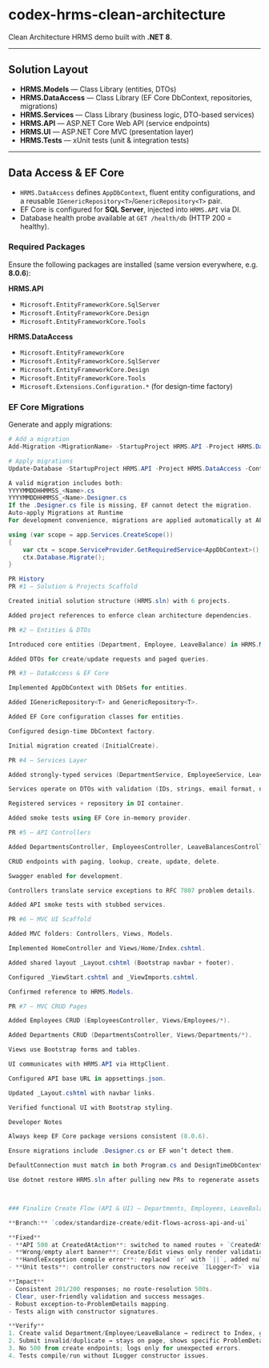 # codex-hrms-clean-architecture

Clean Architecture HRMS demo built with **.NET 8**.

---

## Solution Layout
- **HRMS.Models** — Class Library (entities, DTOs)  
- **HRMS.DataAccess** — Class Library (EF Core DbContext, repositories, migrations)  
- **HRMS.Services** — Class Library (business logic, DTO-based services)  
- **HRMS.API** — ASP.NET Core Web API (service endpoints)  
- **HRMS.UI** — ASP.NET Core MVC (presentation layer)  
- **HRMS.Tests** — xUnit tests (unit & integration tests)  

---

## Data Access & EF Core

- `HRMS.DataAccess` defines `AppDbContext`, fluent entity configurations, and a reusable `IGenericRepository<T>`/`GenericRepository<T>` pair.  
- EF Core is configured for **SQL Server**, injected into `HRMS.API` via DI.  
- Database health probe available at `GET /health/db` (HTTP 200 = healthy).  

### Required Packages
Ensure the following packages are installed (same version everywhere, e.g. **8.0.6**):

**HRMS.API**
- `Microsoft.EntityFrameworkCore.SqlServer`
- `Microsoft.EntityFrameworkCore.Design`
- `Microsoft.EntityFrameworkCore.Tools`

**HRMS.DataAccess**
- `Microsoft.EntityFrameworkCore`
- `Microsoft.EntityFrameworkCore.SqlServer`
- `Microsoft.EntityFrameworkCore.Design`
- `Microsoft.EntityFrameworkCore.Tools`
- `Microsoft.Extensions.Configuration.*` (for design-time factory)

### EF Core Migrations
Generate and apply migrations:

```powershell
# Add a migration
Add-Migration <MigrationName> -StartupProject HRMS.API -Project HRMS.DataAccess -Context AppDbContext

# Apply migrations
Update-Database -StartupProject HRMS.API -Project HRMS.DataAccess -Context AppDbContext

A valid migration includes both:
YYYYMMDDHHMMSS_<Name>.cs
YYYYMMDDHHMMSS_<Name>.Designer.cs
If the .Designer.cs file is missing, EF cannot detect the migration.
Auto-apply Migrations at Runtime
For development convenience, migrations are applied automatically at API startup

using (var scope = app.Services.CreateScope())
{
    var ctx = scope.ServiceProvider.GetRequiredService<AppDbContext>();
    ctx.Database.Migrate();
}

PR History
PR #1 – Solution & Projects Scaffold

Created initial solution structure (HRMS.sln) with 6 projects.

Added project references to enforce clean architecture dependencies.

PR #2 – Entities & DTOs

Introduced core entities (Department, Employee, LeaveBalance) in HRMS.Models.

Added DTOs for create/update requests and paged queries.

PR #3 – DataAccess & EF Core

Implemented AppDbContext with DbSets for entities.

Added IGenericRepository<T> and GenericRepository<T>.

Added EF Core configuration classes for entities.

Configured design-time DbContext factory.

Initial migration created (InitialCreate).

PR #4 – Services Layer

Added strongly-typed services (DepartmentService, EmployeeService, LeaveBalanceService).

Services operate on DTOs with validation (IDs, strings, email format, non-negative balances).

Registered services + repository in DI container.

Added smoke tests using EF Core in-memory provider.

PR #5 – API Controllers

Added DepartmentsController, EmployeesController, LeaveBalancesController.

CRUD endpoints with paging, lookup, create, update, delete.

Swagger enabled for development.

Controllers translate service exceptions to RFC 7807 problem details.

Added API smoke tests with stubbed services.

PR #6 – MVC UI Scaffold

Added MVC folders: Controllers, Views, Models.

Implemented HomeController and Views/Home/Index.cshtml.

Added shared layout _Layout.cshtml (Bootstrap navbar + footer).

Configured _ViewStart.cshtml and _ViewImports.cshtml.

Confirmed reference to HRMS.Models.

PR #7 – MVC CRUD Pages

Added Employees CRUD (EmployeesController, Views/Employees/*).

Added Departments CRUD (DepartmentsController, Views/Departments/*).

Views use Bootstrap forms and tables.

UI communicates with HRMS.API via HttpClient.

Configured API base URL in appsettings.json.

Updated _Layout.cshtml with navbar links.

Verified functional UI with Bootstrap styling.

Developer Notes

Always keep EF Core package versions consistent (8.0.6).

Ensure migrations include .Designer.cs or EF won’t detect them.

DefaultConnection must match in both Program.cs and DesignTimeDbContextFactory.

Use dotnet restore HRMS.sln after pulling new PRs to regenerate assets.



### Finalize Create Flow (API & UI) — Departments, Employees, LeaveBalances

**Branch:** `codex/standardize-create/edit-flows-across-api-and-ui`

**Fixed**
- **API 500 at CreatedAtAction**: switched to named routes + `CreatedAtRoute("Get{EntityName}ById", new { id }, created)`.
- **Wrong/empty alert banner**: Create/Edit views only render validation summary when ModelState is invalid; added/confirmed `_ValidationScriptsPartial`.
- **HandleException compile error**: replaced `or` with `||`, added null-safe `?.Contains(... ) ?? false`, mapped exceptions → ProblemDetails (404/409/400/500).
- **Unit tests**: controller constructors now receive `ILogger<T>` via `NullLogger<T>.Instance`.

**Impact**
- Consistent 201/200 responses; no route-resolution 500s.
- Clear, user-friendly validation and success messages.
- Robust exception-to-ProblemDetails mapping.
- Tests align with constructor signatures.

**Verify**
1. Create valid Department/Employee/LeaveBalance → redirect to Index, green success banner, new row present.
2. Submit invalid/duplicate → stays on page, shows specific ProblemDetails; no empty red banner.
3. No 500 from create endpoints; logs only for unexpected errors.
4. Tests compile/run without ILogger constructor issues.




